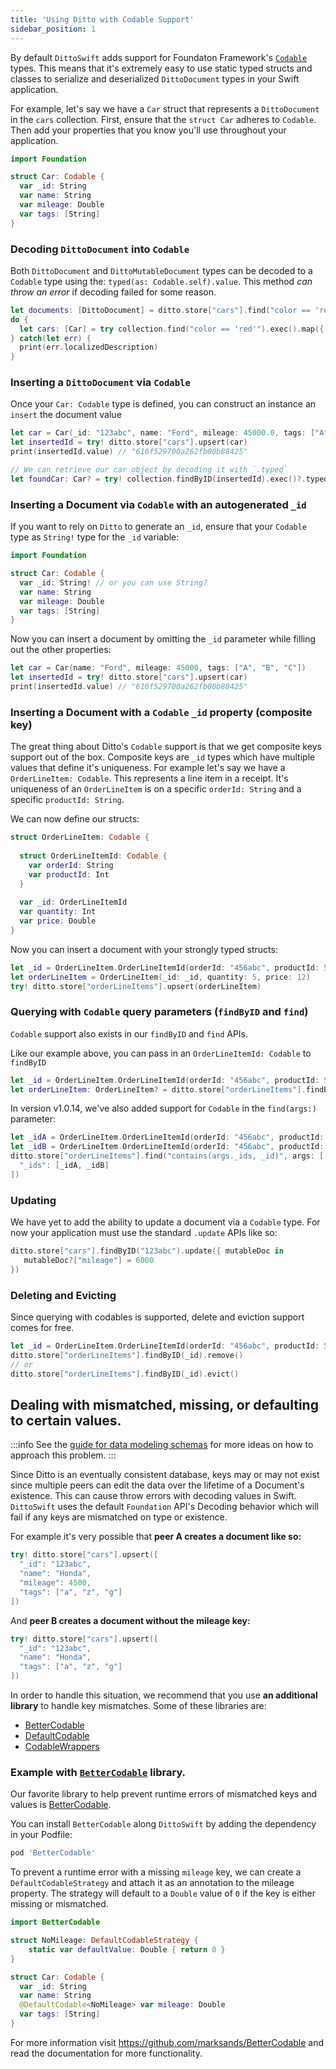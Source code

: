 ```yaml
---
title: 'Using Ditto with Codable Support'
sidebar_position: 1
---
```



By default `DittoSwift` adds support for Foundaton Framework's [`Codable`](https://developer.apple.com/documentation/foundation/archives_and_serialization/encoding_and_decoding_custom_types) types. This means that it's extremely easy to use static typed structs and classes to serialize and deserialized `DittoDocument` types in your Swift application.

For example, let's say we have a `Car` struct that represents a `DittoDocument` in the `cars` collection. First, ensure that the `struct Car` adheres to `Codable`. Then add your properties that you know you'll use throughout your application.

```swift title=Car.swift
import Foundation

struct Car: Codable {
  var _id: String
  var name: String
  var mileage: Double
  var tags: [String]
}
```

### Decoding `DittoDocument` into `Codable`

Both `DittoDocument` and `DittoMutableDocument` types can be decoded to a `Codable` type using the: `typed(as: Codable.self).value`. This method _can throw an error_ if decoding failed for some reason. 

```swift
let documents: [DittoDocument] = ditto.store["cars"].find("color == 'red'").exec()
do {
  let cars: [Car] = try collection.find("color == 'red'").exec().map({ try $0.typed(as: Car.self).value })
} catch(let err) {
  print(err.localizedDescription)
}
```

### Inserting a `DittoDocument` via `Codable`

Once your `Car: Codable` type is defined, you can construct an instance an `insert` the document value 

```swift
let car = Car(_id: "123abc", name: "Ford", mileage: 45000.0, tags: ["A", "B", "C"])
let insertedId = try! ditto.store["cars"].upsert(car)
print(insertedId.value) // "616f529700a262fb00b88425"

// We can retrieve our car object by decoding it with `.typed`
let foundCar: Car? = try! collection.findByID(insertedId).exec()?.typed(as: Car.self).value
```

### Inserting a Document via `Codable` with an autogenerated `_id`

If you want to rely on `Ditto` to generate an `_id`, ensure that your `Codable` type as `String!` type for the `_id` variable:

```swift
import Foundation

struct Car: Codable {
  var _id: String! // or you can use String? 
  var name: String
  var mileage: Double
  var tags: [String]
}
```

Now you can insert a document by omitting the `_id` parameter while filling out the other properties:

```swift
let car = Car(name: "Ford", mileage: 45000, tags: ["A", "B", "C"])
let insertedId = try! ditto.store["cars"].upsert(car)
print(insertedId.value) // "616f529700a262fb00b88425"
```

### Inserting a Document with a `Codable` `_id` property (composite key)

The great thing about Ditto's `Codable` support is that we get composite keys support out of the box. Composite keys are `_id` types which have multiple values that define it's uniqueness. For example let's say we have a `OrderLineItem: Codable`. This represents a line item in a receipt. It's uniqueness of an `OrderLineItem` is on a specific `orderId: String` and a specific `productId: String`. 

We can now define our structs:

```swift
struct OrderLineItem: Codable {
  
  struct OrderLineItemId: Codable {
    var orderId: String
    var productId: Int
  }
  
  var _id: OrderLineItemId
  var quantity: Int
  var price: Double
}
```

Now you can insert a document with your strongly typed structs:

```swift
let _id = OrderLineItem.OrderLineItemId(orderId: "456abc", productId: 56)
let orderLineItem = OrderLineItem(_id: _id, quantity: 5, price: 12)
try! ditto.store["orderLineItems"].upsert(orderLineItem)
```


### Querying with `Codable` query parameters (`findByID` and `find`)

`Codable` support also exists in our `findByID` and `find` APIs.

Like our example above, you can pass in an `OrderLineItemId: Codable` to `findByID`

```swift
let _id = OrderLineItem.OrderLineItemId(orderId: "456abc", productId: 56)
let orderLineItem: OrderLineItem? = ditto.store["orderLineItems"].findByID(_id).exec()
```

In version v1.0.14, we've also added support for `Codable` in the `find(args:)` parameter:

```swift
let _idA = OrderLineItem.OrderLineItemId(orderId: "456abc", productId: 56)
let _idB = OrderLineItem.OrderLineItemId(orderId: "456abc", productId: 56)
ditto.store["orderLineItems"].find("contains(args._ids, _id)", args: [
  "_ids": [_idA, _idB]
])
``` 

### Updating 

We have yet to add the ability to update a document via a `Codable` type. For now your application must use the standard `.update` APIs like so:

```swift
ditto.store["cars"].findByID("123abc").update({ mutableDoc in 
   mutableDoc?["mileage"] = 6000
})
```

### Deleting and Evicting

Since querying with codables is supported, delete and eviction support comes for free. 

```swift
let _id = OrderLineItem.OrderLineItemId(orderId: "456abc", productId: 56)
ditto.store["orderLineItems"].findByID(_id).remove()
// or 
ditto.store["orderLineItems"].findByID(_id).evict()
```

## Dealing with mismatched, missing, or defaulting to certain values.

:::info
See the [guide for data modeling schemas](/datamodel/schemas) for more ideas on how to approach this problem.
:::

Since Ditto is an eventually consistent database, keys may or may not exist since multiple peers can edit the data over the lifetime of a Document's existence. This can cause throw errors with decoding values in Swift. `DittoSwift` uses the default `Foundation` API's Decoding behavior which will fail if any keys are mismatched on type or existence.

For example it's very possible that __peer A creates a document like so:__

```swift title=Peer A 
try! ditto.store["cars"].upsert([
  "_id": "123abc",
  "name": "Honda",
  "mileage": 4500,
  "tags": ["a", "z", "g"]
])
```

And __peer B creates a document without the mileage key:__

```swift title=Peer B 
try! ditto.store["cars"].upsert([
  "_id": "123abc",
  "name": "Honda",
  "tags": ["a", "z", "g"]
])
```

In order to handle this situation, we recommend that you use __an additional library__ to handle key mismatches. Some of these libraries are:

* [BetterCodable](https://github.com/marksands/BetterCodable)
* [DefaultCodable](https://github.com/gonzalezreal/DefaultCodable)
* [CodableWrappers](https://github.com/GottaGetSwifty/CodableWrappers)

### Example with [`BetterCodable`](https://github.com/marksands/BetterCodable) library.

Our favorite library to help prevent runtime errors of mismatched keys and values is [BetterCodable](https://github.com/marksands/BetterCodable). 

You can install `BetterCodable` along `DittoSwift` by adding the dependency in your Podfile:

```ruby title="Podfile"
pod 'BetterCodable'
```

To prevent a runtime error with a missing `mileage` key, we can create a `DefaultCodableStrategy` and attach it as an annotation to the mileage property. The strategy will default to a `Double` value of `0` if the key is either missing or mismatched.

```swift
import BetterCodable

struct NoMileage: DefaultCodableStrategy {
    static var defaultValue: Double { return 0 }
}

struct Car: Codable {
  var _id: String
  var name: String
  @DefaultCodable<NoMileage> var mileage: Double
  var tags: [String]
}
```

For more information visit https://github.com/marksands/BetterCodable and read the documentation for more functionality.




